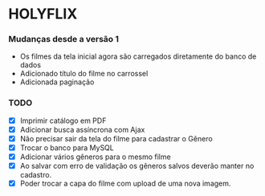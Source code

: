 # HOLYFLIX

### Mudanças desde a versão 1
- Os filmes da tela inicial agora são carregados diretamente do banco de dados
- Adicionado título do filme no carrossel
- Adicionada paginação

### TODO
- [x] Imprimir catálogo em PDF
- [x] Adicionar busca assíncrona com Ajax
- [x] Não precisar sair da tela do filme para cadastrar o Gênero
- [x] Trocar o banco para MySQL
- [x] Adicionar vários gêneros para o mesmo filme
- [x] Ao salvar com erro de validação os gêneros salvos deverão manter no cadastro.
- [x] Poder trocar a capa do filme com upload de uma nova imagem.